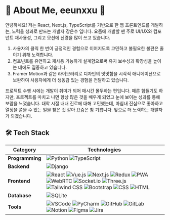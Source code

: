 

<!--
**eeunxxu/eeunxxu** is a ✨ _special_ ✨ repository because its `README.md` (this file) appears on your GitHub profile.

Here are some ideas to get you started:

- 🔭 I’m currently working on ...
- 🌱 I’m currently learning ...
- 👯 I’m looking to collaborate on ...
- 🤔 I’m looking for help with ...
- 💬 Ask me about ...
- 📫 How to reach me: ...
- 😄 Pronouns: ...
- ⚡ Fun fact: ...
-->

# 🌟 About Me, eeunxxu 🌟
안녕하세요! 저는 React, Next.js, TypeScript를 기반으로 한 웹 프론트엔드를 개발하는, 노력을 성과로 만드는 개발자 강은수 입니다.
요즘에 개발할 땐 주로 UI/UX와 컴포넌트 재사용성, 그리고 모션에 신경을 많이 쓰고 있습니다.

1. 사용자의 클릭 한 번이 긍정적인 경험으로 이어지도록 고민하고 불필요한 불편은 줄이기 위해 노력합니다.
2. 컴포넌트를 유연하고 재사용 가능하게 설계함으로써 유지 보수성과 확장성을 높이는 데에도 집중하고 있습니다.
3. Framer Motion과 같은 라이브러리로 디자인의 밋밋함을 시각적 애니메이션으로 보완하여 사용자에게 더 생동감 있는 경험을 전달하고 있습니다.

프로젝트 수행 시에는 개발이 취미가 되어 매시간 몰두하는 편입니다. 때론 힘들기도 하지만, 프로젝트를 마치고 나면 항상 많은 것을 배우게 되었고 눈에 보이는 성과를 통해 보람을 느꼈습니다. 대학 시절 내내 진로에 대해 고민했는데, 마침내 진심으로 좋아하고 열정을 쏟을 수 있는 일을 찾은 것 같아 요즘은 참 기쁩니다.
앞으로 더 노력하는 개발자가 되겠습니다.



## 🛠️ Tech Stack

| **Category**       | **Technologies**                                     |
|---------------------|-----------------------------------------------------|
| **Programming**     | ![Python](https://img.shields.io/badge/Python-3776AB?style=for-the-badge&logo=python&logoColor=white) ![TypeScript](https://img.shields.io/badge/-TypeScript-3178C6?style=for-the-badge&logo=typescript&logoColor=white)| ![JavaScript](https://img.shields.io/badge/JavaScript-F7DF1E?style=for-the-badge&logo=javascript&logoColor=black) |
| **Backend**         | ![Django](https://img.shields.io/badge/Django-092E20?style=for-the-badge&logo=django&logoColor=white) |
| **Frontend**        | ![React](https://img.shields.io/badge/React-61DAFB?style=for-the-badge&logo=react&logoColor=black) ![Vue.js](https://img.shields.io/badge/Vue.js-4FC08D?style=for-the-badge&logo=vue.js&logoColor=white) ![Next.js](https://img.shields.io/badge/-Next.js-000000?style=for-the-badge&logo=nextdotjs&logoColor=white) ![Redux](https://img.shields.io/badge/-Redux-764ABC?style=for-the-badge&logo=redux&logoColor=white) ![PWA](https://img.shields.io/badge/-PWA-5A0FC8?style=for-the-badge&logo=pwa&logoColor=white) ![WebRTC](https://img.shields.io/badge/-WebRTC-333333?style=for-the-badge&logo=webrtc&logoColor=white) ![Socket.io](https://img.shields.io/badge/-Socket.io-010101?style=for-the-badge&logo=socketdotio&logoColor=white) ![Three.js](https://img.shields.io/badge/Three.js-000000?style=for-the-badge&logo=three.js&logoColor=white) ![Tailwind CSS](https://img.shields.io/badge/Tailwind%20CSS-38B2AC?style=for-the-badge&logo=tailwind-css&logoColor=white) ![Bootstrap](https://img.shields.io/badge/Bootstrap-7952B3?style=for-the-badge&logo=bootstrap&logoColor=white) ![CSS](https://img.shields.io/badge/CSS-1572B6?style=for-the-badge&logo=css3&logoColor=white) ![HTML](https://img.shields.io/badge/HTML-E34F26?style=for-the-badge&logo=html5&logoColor=white)  |
| **Database**        | ![SQLite](https://img.shields.io/badge/SQLite-003B57?style=for-the-badge&logo=sqlite&logoColor=white) |
| **Tools**           | ![VSCode](https://img.shields.io/badge/VS%20Code-007ACC?style=for-the-badge&logo=visualstudiocode&logoColor=white) ![PyCharm](https://img.shields.io/badge/PyCharm-000000?style=for-the-badge&logo=pycharm&logoColor=white) ![GitHub](https://img.shields.io/badge/GitHub-181717?style=for-the-badge&logo=github&logoColor=white) ![GitLab](https://img.shields.io/badge/-GitLab-FC6D26?style=for-the-badge&logo=gitlab&logoColor=white) ![Notion](https://img.shields.io/badge/Notion-000000?style=for-the-badge&logo=notion&logoColor=white) ![Figma](https://img.shields.io/badge/Figma-F24E1E?style=for-the-badge&logo=figma&logoColor=white) ![Jira](https://img.shields.io/badge/Jira-0052CC?style=for-the-badge&logo=Jira&logoColor=white)|

